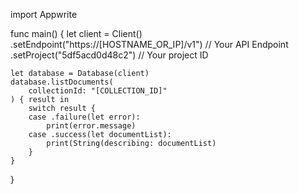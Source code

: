 import Appwrite

func main() {
    let client = Client()
      .setEndpoint("https://[HOSTNAME_OR_IP]/v1") // Your API Endpoint
      .setProject("5df5acd0d48c2") // Your project ID

    let database = Database(client)
    database.listDocuments(
        collectionId: "[COLLECTION_ID]"
    ) { result in
        switch result {
        case .failure(let error):
            print(error.message)
        case .success(let documentList):
            print(String(describing: documentList)
        }
    }
}
